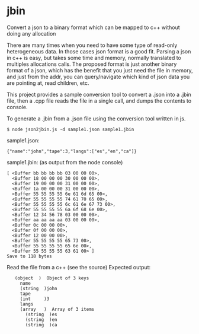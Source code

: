 # jbin
Convert a json to a binary format which can be mapped to c++ without doing any allocation

There are many times when you need to have some type of read-only heterogeneous data. In those
cases json format is a good fit. Parsing a json in c++ is easy, but takes some time and memory, 
normally translated to multiples allocations calls.
The proposed format is just another binary format of a json, which has the benefit that you 
just need the file in memory, and just from the addr, you can query/navigate which kind of json
data you are pointing at, read children, etc.

This project provides a sample conversion tool to convert a .json into a .jbin file, then 
a .cpp file reads the file in a single call, and dumps the contents to console.

To generate a .jbin from a .json file using the conversion tool written in js.
```
$ node json2jbin.js -d sample1.json sample1.jbin
```

sample1.json:
```
{"name":"john","tape":3,"langs":["es","en","ca"]}
```

sample1.jbin: (as output from the node console)
```
[ <Buffer bb bb bb bb 03 00 00 00>,
  <Buffer 18 00 00 00 30 00 00 00>,
  <Buffer 19 00 00 00 31 00 00 00>,
  <Buffer 1a 00 00 00 31 00 00 00>,
  <Buffer 55 55 55 55 6e 61 6d 65 00>,
  <Buffer 55 55 55 55 74 61 70 65 00>,
  <Buffer 55 55 55 55 6c 61 6e 67 73 00>,
  <Buffer 55 55 55 55 6a 6f 68 6e 00>,
  <Buffer 12 34 56 78 03 00 00 00>,
  <Buffer aa aa aa aa 03 00 00 00>,
  <Buffer 0c 00 00 00>,
  <Buffer 0f 00 00 00>,
  <Buffer 12 00 00 00>,
  <Buffer 55 55 55 55 65 73 00>,
  <Buffer 55 55 55 55 65 6e 00>,
  <Buffer 55 55 55 55 63 61 00> ]
Save to 118 bytes
```

Read the file from a c++ (see the source)
Expected output:
```
   (object  )  Object of 3 keys
     name
     (string  )john
     tape
     (int     )3
     langs
     (array   )  Array of 3 items
       (string  )es
       (string  )en
       (string  )ca
```
